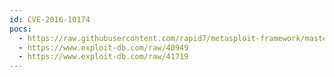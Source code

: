 ```yaml
---
id: CVE-2016-10174
pocs:
  - https://raw.githubusercontent.com/rapid7/metasploit-framework/master/modules/exploits/linux/http/netgear_wnr2000_rce.rb
  - https://www.exploit-db.com/raw/40949
  - https://www.exploit-db.com/raw/41719
---
```

